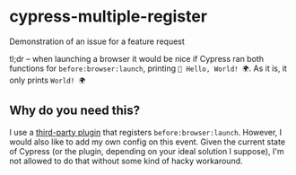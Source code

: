 # cypress-multiple-register

Demonstration of an issue for a feature request

tl;dr – when launching a browser it would be nice if Cypress ran both functions for `before:browser:launch`, printing `👋 Hello, World! 🌍`. As it is, it only prints `World! 🌍`

## Why do you need this?

I use a [third-party plugin](https://github.com/meinaart/cypress-plugin-snapshots) that registers `before:browser:launch`. However, I would also like to add my own config on this event. Given the current state of Cypress (or the plugin, depending on your ideal solution I suppose), I'm not allowed to do that without some kind of hacky workaround.
